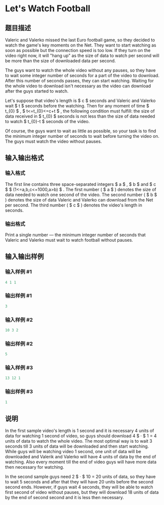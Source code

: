 # Let&#039;s Watch Football

## 题目描述

Valeric and Valerko missed the last Euro football game, so they decided to watch the game's key moments on the Net. They want to start watching as soon as possible but the connection speed is too low. If they turn on the video right now, it will "hang up" as the size of data to watch per second will be more than the size of downloaded data per second.

The guys want to watch the whole video without any pauses, so they have to wait some integer number of seconds for a part of the video to download. After this number of seconds passes, they can start watching. Waiting for the whole video to download isn't necessary as the video can download after the guys started to watch.

Let's suppose that video's length is $ c $ seconds and Valeric and Valerko wait $ t $ seconds before the watching. Then for any moment of time $ t_{0} $ , $ t<=t_{0}<=c+t $ , the following condition must fulfill: the size of data received in $ t_{0} $ seconds is not less than the size of data needed to watch $ t_{0}-t $ seconds of the video.

Of course, the guys want to wait as little as possible, so your task is to find the minimum integer number of seconds to wait before turning the video on. The guys must watch the video without pauses.

## 输入输出格式

### 输入格式

The first line contains three space-separated integers $ a $ , $ b $ and $ c $ $ (1<=a,b,c<=1000,a&gt;b) $ . The first number ( $ a $ ) denotes the size of data needed to watch one second of the video. The second number ( $ b $ ) denotes the size of data Valeric and Valerko can download from the Net per second. The third number ( $ c $ ) denotes the video's length in seconds.

### 输出格式

Print a single number — the minimum integer number of seconds that Valeric and Valerko must wait to watch football without pauses.

## 输入输出样例

### 输入样例 #1

```cpp
4 1 1

```
### 输出样例 #1

```cpp
3

```
### 输入样例 #2

```cpp
10 3 2

```
### 输出样例 #2

```cpp
5

```
### 输入样例 #3

```cpp
13 12 1

```
### 输出样例 #3

```cpp
1

```
## 说明

In the first sample video's length is 1 second and it is necessary 4 units of data for watching 1 second of video, so guys should download 4 $ · $ 1 = 4 units of data to watch the whole video. The most optimal way is to wait 3 seconds till 3 units of data will be downloaded and then start watching. While guys will be watching video 1 second, one unit of data will be downloaded and Valerik and Valerko will have 4 units of data by the end of watching. Also every moment till the end of video guys will have more data then necessary for watching.

In the second sample guys need 2 $ · $ 10 = 20 units of data, so they have to wait 5 seconds and after that they will have 20 units before the second second ends. However, if guys wait 4 seconds, they will be able to watch first second of video without pauses, but they will download 18 units of data by the end of second second and it is less then necessary.

